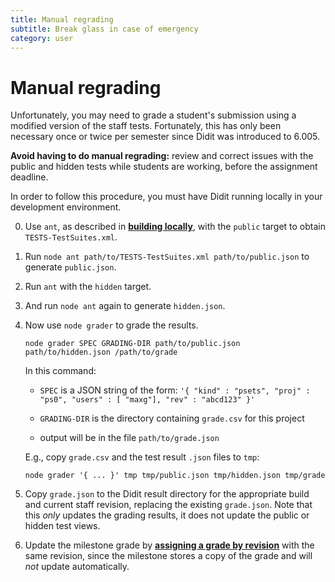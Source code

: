 ```yaml
---
title: Manual regrading
subtitle: Break glass in case of emergency
category: user
---
```


# Manual regrading

Unfortunately, you may need to grade a student's submission using a modified version of the staff tests.
Fortunately, this has only been necessary once or twice per semester since Didit was introduced to 6.005.

**Avoid having to do manual regrading:** review and correct issues with the public and hidden tests while students are working, before the assignment deadline.

In order to follow this procedure, you must have Didit running locally in your development environment.

0. Use `ant`, as described in **[building locally]**, with the `public` target to obtain `TESTS-TestSuites.xml`.

0. Run `node ant path/to/TESTS-TestSuites.xml path/to/public.json` to generate `public.json`.

0. Run `ant` with the `hidden` target.

0. And run `node ant` again to generate `hidden.json`.

0. Now use `node grader` to grade the results.

       node grader SPEC GRADING-DIR path/to/public.json path/to/hidden.json /path/to/grade

   In this command:

    + `SPEC` is a JSON string of the form: `'{ "kind" : "psets", "proj" : "ps0", "users" : [ "maxg"], "rev" : "abcd123" }'`

    + `GRADING-DIR` is the directory containing `grade.csv` for this project

    + output will be in the file `path/to/grade.json`
    
    E.g., copy `grade.csv` and the test result `.json` files to `tmp`:
    
       node grader '{ ... }' tmp tmp/public.json tmp/hidden.json tmp/grade

0. Copy `grade.json` to the Didit result directory for the appropriate build and current staff revision, replacing the existing `grade.json`.
   Note that this *only* updates the grading results, it does not update the public or hidden test views.

0. Update the milestone grade by **[assigning a grade by revision]** with the same revision, since the milestone stores a copy of the grade and will *not* update automatically.

[building locally]: building-locally.html
[assigning a grade by revision]: grade-assignment.html#assigning-grades-by-revision
